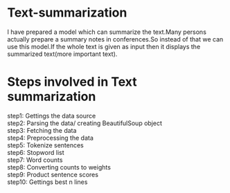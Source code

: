 # Text-summarization
I have prepared a model which can summarize the text.Many persons actually prepare a summary notes in conferences.So instead of that we can use this model.If the whole text is given as input then it displays the summarized text(more important text).

# Steps involved in Text summarization

step1:  Gettings the data source   
step2:  Parsing the data/ creating BeautifulSoup object   
step3:  Fetching the data    
step4:  Preprocessing the data    
step5:  Tokenize sentences    
step6:  Stopword list    
step7:  Word counts    
step8:  Converting counts to weights   
step9:  Product sentence scores    
step10: Gettings best n lines    

